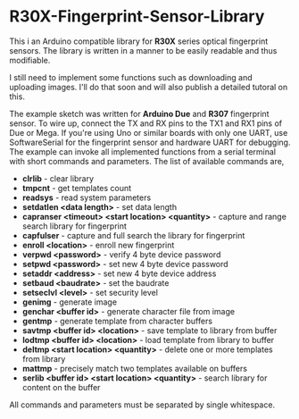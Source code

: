 # R30X-Fingerprint-Sensor-Library
This i an Arduino compatible library for **R30X** series optical fingerprint sensors. The library is written in a manner to be easily readable and thus modifiable.

I still need to implement some functions such as downloading and uploading images. I'll do that soon and will also publish a detailed tutoral on this.

The example sketch was written for **Arduino Due** and **R307** fingerprint sensor. To wire up, connect the TX and RX pins to the TX1 and RX1 pins of Due or Mega. If you're using Uno or similar boards with only one UART, use SoftwareSerial for the fingerprint sensor and hardware UART for debugging. The example can invoke all implemented functions from a serial terminal with short commands and parameters. The list of available commands are,

- **clrlib** - clear library
- **tmpcnt** - get templates count
- **readsys** - read system parameters
- **setdatlen \<data length\>** - set data length
- **capranser \<timeout\> \<start location\> \<quantity\>** - capture and range search library for fingerprint
- **capfulser** - capture and full search the library for fingerprint
- **enroll \<location\>** - enroll new fingerprint
- **verpwd \<password\>** - verify 4 byte device password
- **setpwd \<password\>** - set new 4 byte device password
- **setaddr \<address\>** - set new 4 byte device address
- **setbaud \<baudrate\>** - set the baudrate
- **setseclvl \<level\>** - set security level
- **genimg** - generate image
- **genchar \<buffer id\>** - generate character file from image
- **gentmp** - generate template from character buffers
- **savtmp \<buffer id\> \<location\>** - save template to library from buffer
- **lodtmp \<buffer id\> \<location\>** - load template from library to buffer
- **deltmp \<start location\> \<quantity\>** - delete one or more templates from library
- **mattmp** - precisely match two templates available on buffers
- **serlib \<buffer id\> \<start location\> \<quantity\>** - search library for content on the buffer

All commands and parameters must be separated by single whitespace.
